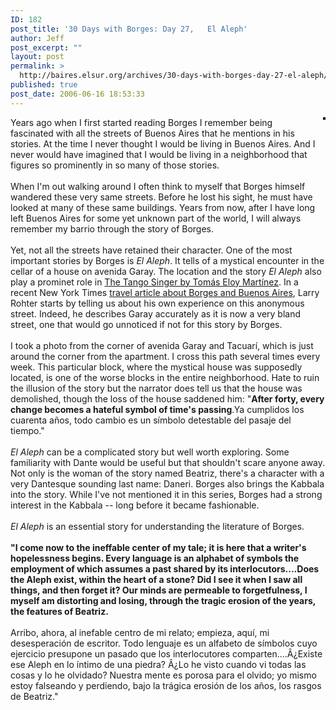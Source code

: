 ```yaml
---
ID: 182
post_title: '30 Days with Borges: Day 27,   El Aleph'
author: Jeff
post_excerpt: ""
layout: post
permalink: >
  http://baires.elsur.org/archives/30-days-with-borges-day-27-el-aleph/
published: true
post_date: 2006-06-16 18:53:33
---
```

<div style="float: right; margin-left: 10px; margin-bottom: 10px;">
 <a href="http://www.flickr.com/photos/jeffbarry/168524658/" title="photo sharing"><img src="http://static.flickr.com/70/168524658_ae148f1ed7_m.jpg" alt="" style="border: solid 2px #000000;" /></a>
 <br />
  
</div>
Years ago when I first started reading Borges I remember being fascinated with all the streets of Buenos Aires that he mentions in his stories. At the time I never thought I would be living in Buenos Aires. And I never would have imagined that I would be living in a neighborhood that figures so prominently in so many of those stories. <br />
<br />
When  I'm out walking around I often think to myself that Borges himself wandered these very same streets. Before he lost his sight, he must have looked at many of these same buildings. Years from now, after I have long left Buenos Aires for some yet unknown part of the world, I will always remember my barrio through the story of Borges.<br />
<br />
Yet, not all the streets have retained their character. One of the most important stories by Borges is <em>El Aleph</em>. It tells of a mystical encounter in the cellar of a  house on avenida Garay.  The location and the story <em>El Aleph</em> also play a prominet role in <a href="http://baires.elsur.org/archives/the-tango-singer/">The Tango Singer by Tomás Eloy Martínez</a>. In a recent New York Times <a href="http://travel2.nytimes.com/2006/05/14/travel/14foot.html">travel article about Borges and Buenos Aires</a>, Larry Rohter starts by telling us about his own experience on this anonymous street. Indeed, he describes   Garay accurately as it is now a very bland street, one that   would go unnoticed if not  for this story by Borges. <br />
<br />
I took a photo from the corner of avenida Garay and Tacuarí, which is just around the corner from the apartment. I cross this path several times every week. This particular block, where the mystical house was supposedly located, is one of the worse blocks in the entire neighborhood. Hate to ruin the illusion of the story but the narrator does tell  us that the house was demolished, though the loss of the house saddened him: "<b>After forty, every change becomes a hateful symbol of time's passing</b>.Ya cumplidos los cuarenta a&#241;os, todo cambio es un símbolo detestable del pasaje del tiempo."<br />
<br />
<em>El Aleph</em> can be a complicated story but well worth exploring. Some familiarity with Dante would be useful but that shouldn't scare anyone away. Not only is the woman of the story named Beatriz, there's a character with a very Dantesque sounding last name:  Daneri. Borges also brings the Kabbala into the story. While I've not mentioned it in this series, Borges had a strong interest in the Kabbala -- long before it became fashionable. <br />
<br />
<em>El Aleph</em> is an essential story for understanding the literature of Borges.<br />
<br />
<b>"I come now to the ineffable center of my tale; it is here that a writer's hopelessness begins. Every language is an alphabet of symbols the employment of which assumes a past shared by its interlocutors....Does the Aleph exist, within the heart of a stone? Did I see it when I saw all things, and then forget it? Our minds are permeable to forgetfulness, I myself am distorting and losing, through the tragic erosion of the years, the features of Beatriz.</b><br />
<br />
Arribo, ahora, al inefable centro de mi relato; empieza, aquí, mi desesperación de escritor. Todo lenguaje es un alfabeto de símbolos cuyo ejercicio presupone un pasado que los interlocutores comparten....Â¿Existe ese Aleph en lo íntimo de una piedra? Â¿Lo he visto cuando vi todas las cosas y lo he olvidado? Nuestra mente es porosa para el olvido; yo mismo estoy falseando y perdiendo, bajo la trágica erosión de los a&#241;os, los rasgos de Beatriz."
<br clear="all" />